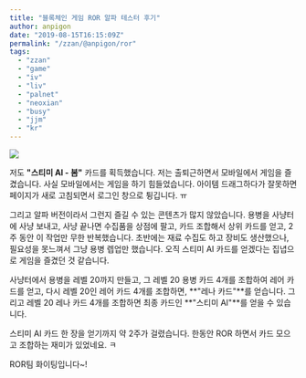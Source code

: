 ```yaml
---
title: "블록체인 게임 ROR 알파 테스터 후기"
author: anpigon
date: "2019-08-15T16:15:09Z"
permalink: "/zzan/@anpigon/ror"
tags:
  - "zzan"
  - "game"
  - "iv"
  - "liv"
  - "palnet"
  - "neoxian"
  - "busy"
  - "jjm"
  - "kr"
---
```


![](https://files.steempeak.com/file/steempeak/anpigon/GPVULZe1-KakaoTalk_Image_2019-08-16-00-53-07.jpeg)

저도 **"스티미 AI - 봄"** 카드를 획득했습니다. 저는 출퇴근하면서 모바일에서 게임을 즐겼습니다. 사실 모바일에서는 게임을 하기 힘들었습니다. 아이템 드래그하다가 잘못하면 페이지가 새로 고침되면서 로그인 창으로 튕깁니다. ㅠ

그리고 알파 버전이라서 그런지 즐길 수 있는 콘텐츠가 많지 않았습니다. 용병을 사냥터에 사냥 보내고, 사냥 끝나면 수집품을 상점에 팔고, 카드 조합해서 상위 카드를 얻고, 2주 동안 이 작업만 무한 반복했습니다. 초반에는 재료 수집도 하고 장비도 생산했으나, 필요성을 못느껴서 그냥 용병 렙업만 했습니다. 오직 스티미 AI 카드를 얻겠다는 집녑으로 게임을 즐겼던 것 같습니다.

사냥터에서 용병을  레벨 20까지 만들고, 그 레벨 20 용병 카드 4개를 조합하여 레어 카드를 얻고, 다시 레벨 20인 레어 카드 4개를 조합하면, **"레나 카드"**를 얻습니다. 그리고 레벨 20 레나 카드 4개를 조합하면 최종 카드인 **"스티미 AI"**를 얻을 수 있습니다.

스티미 AI 카드 한 장을 얻기까지 약 2주가 걸렸습니다. 한동안 ROR 하면서 카드 모으고 조합하는 재미가 있었네요. ㅋ

ROR팀 화이팅입니다~!